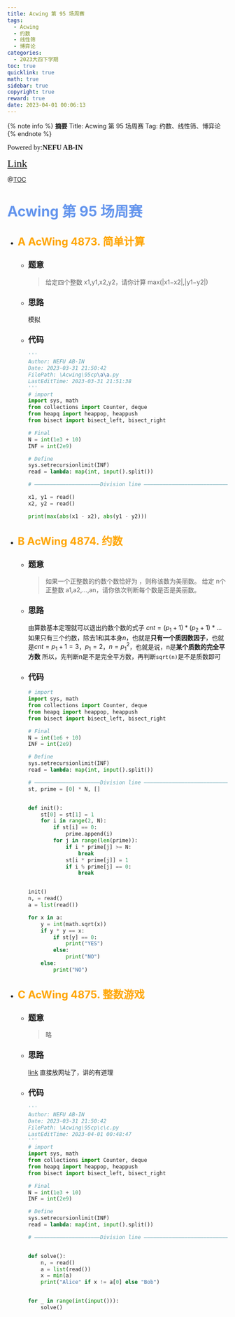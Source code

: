 ```yaml
---
title: Acwing 第 95 场周赛
tags:
  - Acwing
  - 约数
  - 线性筛
  - 博弈论
categories:
  - 2023大四下学期
toc: true
quicklink: true
math: true
sidebar: true
copyright: true
reward: true
date: 2023-04-01 00:06:13
---
```


{% note info %}
**摘要**
Title: Acwing 第 95 场周赛
Tag: 约数、线性筛、博弈论
{% endnote %}
<!-- more -->

<font size=3 face=楷体>Powered by:**NEFU AB-IN**</font>

<font color=#FFA500 size=5 face=楷体>[Link](https://www.acwing.com/activity/content/introduction/3002/)</font>

@[TOC](文章目录)

# <font color=#6495ED size=6 >Acwing 第 95 场周赛</font>

* ## <font color=#FFA500 size=5>A	AcWing 4873. 简单计算</font>

  * ### <font size=4 face=粗体>题意</font>

    >给定四个整数 x1,y1,x2,y2，请你计算 max(|x1−x2|,|y1−y2|)

  * ### <font size=4 face=粗体>思路</font>

    模拟

  * ### <font size=4 face=粗体>代码</font>

    ```python
    '''
    Author: NEFU AB-IN
    Date: 2023-03-31 21:50:42
    FilePath: \Acwing\95cp\a\a.py
    LastEditTime: 2023-03-31 21:51:38
    '''
    # import
    import sys, math
    from collections import Counter, deque
    from heapq import heappop, heappush
    from bisect import bisect_left, bisect_right

    # Final
    N = int(1e3 + 10)
    INF = int(2e9)

    # Define
    sys.setrecursionlimit(INF)
    read = lambda: map(int, input().split())

    # —————————————————————Division line ————————————————————————————————————————

    x1, y1 = read()
    x2, y2 = read()

    print(max(abs(x1 - x2), abs(y1 - y2)))
    ```
  

* ## <font color=#FFA500 size=5>B	AcWing 4874. 约数</font>

  * ### <font size=4 face=粗体>题意</font>

    >如果一个正整数的约数个数恰好为 ，则称该数为美丽数。
    >给定 n个正整数 a1,a2,…,an，请你依次判断每个数是否是美丽数。

  * ### <font size=4 face=粗体>思路</font>

    由算数基本定理就可以退出约数个数的式子
    $cnt = (p_1 + 1) * (p_2 + 1) * ...$
    如果只有三个约数，除去1和其本身$n$，也就是**只有一个质因数因子**，也就是$cnt = p_1 + 1 = 3$，$p_1 = 2$，$n = p_1 ^ 2$，也就是说，n是**某个质数的完全平方数**
    所以，先判断n是不是完全平方数，再判断`sqrt(n)`是不是质数即可

  * ### <font size=4 face=粗体>代码</font>

    ```python
    # import
    import sys, math
    from collections import Counter, deque
    from heapq import heappop, heappush
    from bisect import bisect_left, bisect_right

    # Final
    N = int(1e6 + 10)
    INF = int(2e9)

    # Define
    sys.setrecursionlimit(INF)
    read = lambda: map(int, input().split())

    # —————————————————————Division line ————————————————————————————————————————
    st, prime = [0] * N, []


    def init():
        st[0] = st[1] = 1
        for i in range(2, N):
            if st[i] == 0:
                prime.append(i)
            for j in range(len(prime)):
                if i * prime[j] >= N:
                    break
                st[i * prime[j]] = 1
                if i % prime[j] == 0:
                    break


    init()
    n, = read()
    a = list(read())

    for x in a:
        y = int(math.sqrt(x))
        if y * y == x:
            if st[y] == 0:
                print("YES")
            else:
                print("NO")
        else:
            print("NO")

    ```

* ## <font color=#FFA500 size=5>C	AcWing 4875. 整数游戏</font>

  * ### <font size=4 face=粗体>题意</font>

    > 略

  * ### <font size=4 face=粗体>思路</font>

    [link](https://www.acwing.com/solution/content/177582/)
    直接放网址了，讲的有道理

  * ### <font size=4 face=粗体>代码</font>

    ```python
    '''
    Author: NEFU AB-IN
    Date: 2023-03-31 21:50:42
    FilePath: \Acwing\95cp\c\c.py
    LastEditTime: 2023-04-01 00:48:47
    '''
    # import
    import sys, math
    from collections import Counter, deque
    from heapq import heappop, heappush
    from bisect import bisect_left, bisect_right

    # Final
    N = int(1e3 + 10)
    INF = int(2e9)

    # Define
    sys.setrecursionlimit(INF)
    read = lambda: map(int, input().split())

    # —————————————————————Division line ————————————————————————————————————————


    def solve():
        n, = read()
        a = list(read())
        x = min(a)
        print("Alice" if x != a[0] else "Bob")


    for _ in range(int(input())):
        solve()
    ```
